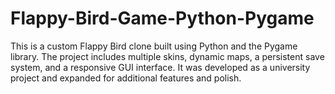 # Flappy-Bird-Game-Python-Pygame
This is a custom Flappy Bird clone built using Python and the Pygame library. The project includes multiple skins, dynamic maps, a persistent save system, and a responsive GUI interface. It was developed as a university project and expanded for additional features and polish.
